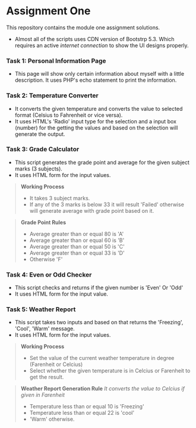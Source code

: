 # Assignment One
This repository contains the module one assignment solutions.
- Almost all of the scripts uses CDN version of Bootstrp 5.3. Which requires an active *internet connection* to show the UI designs properly.

### Task 1: Personal Information Page
- This page will show only certain information about myself with a little description. It uses PHP's echo statement to print the information.

### Task 2: Temperature Converter
- It converts the given temperature and converts the value to selected format (Celsius to Fahrenheit or vice versa).
- It uses HTML's 'Radio' input type for the selection and a input box (number) for the getting the values and based on the selection will generate the output.

### Task 3: Grade Calculator
- This script generates the grade point and average for the given subject marks (3 subjects).
- It uses HTML form for the input values.


> **Working Process**
> - It takes 3 subject marks.
> - If any of the 3 marks is below 33 it will result 'Failed' otherwise will generate average with grade point based on it.


> **Grade Point Rules**
>
> - Average greater than or equal 80 is 'A'
> - Average greater than or equal 60 is 'B'
> - Average greater than or equal 50 is 'C'
> - Average greater than or equal 33 is 'D'
> - Otherwise 'F'

### Task 4: Even or Odd Checker
- This script checks and returns if the given number is 'Even' Or 'Odd'
- It uses HTML form for the input value.

### Task 5: Weather Report
- This script takes two inputs and based on that returns the 'Freezing', 'Cool', 'Warm' message.
- It uses HTML form for the input values.


> **Working Process**
> - Set the value of the current weather temperature in degree (Farenheit or Celcius)
> - Select whether the given temperature is in Celcius or Farenheit to get the result.

> **Weather Report Generation Rule**
> *It converts the value to Celcius if given in Farenheit*
> - Temperature less than or equal 10 is 'Freezing'
> - Temperature less than or equal 22 is 'cool'
> - 'Warm' otherwise.